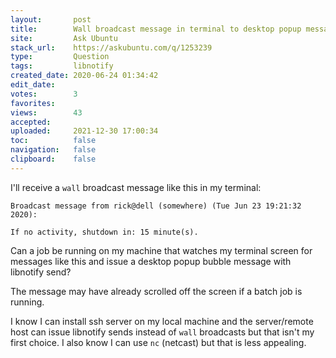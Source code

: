 ```yaml
---
layout:       post
title:        Wall broadcast message in terminal to desktop popup message?
site:         Ask Ubuntu
stack_url:    https://askubuntu.com/q/1253239
type:         Question
tags:         libnotify
created_date: 2020-06-24 01:34:42
edit_date:    
votes:        3
favorites:    
views:        43
accepted:     
uploaded:     2021-12-30 17:00:34
toc:          false
navigation:   false
clipboard:    false
---
```


I'll receive a `wall` broadcast message like this in my terminal:

``` 
Broadcast message from rick@dell (somewhere) (Tue Jun 23 19:21:32 2020):       
                                                                               
If no activity, shutdown in: 15 minute(s).
```

Can a job be running on my machine that watches my terminal screen for messages like this and issue a desktop popup bubble message with libnotify send?

The message may have already scrolled off the screen if a batch job is running.

I know I can install ssh server on my local machine and the server/remote host can issue libnotify sends instead of `wall` broadcasts but that isn't my first choice. I also know I can use `nc` (netcast) but that is less appealing.
